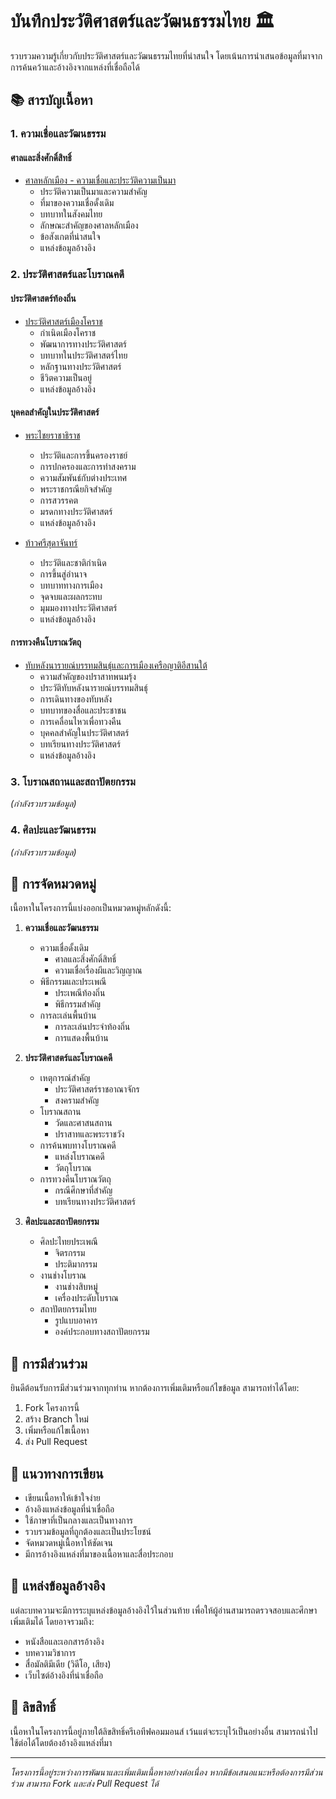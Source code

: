 # บันทึกประวัติศาสตร์และวัฒนธรรมไทย 🏛️

รวบรวมความรู้เกี่ยวกับประวัติศาสตร์และวัฒนธรรมไทยที่น่าสนใจ โดยเน้นการนำเสนอข้อมูลที่มาจากการค้นคว้าและอ้างอิงจากแหล่งที่เชื่อถือได้

## 📚 สารบัญเนื้อหา

### 1. ความเชื่อและวัฒนธรรม
#### ศาลและสิ่งศักดิ์สิทธิ์
- [ศาลหลักเมือง - ความเชื่อและประวัติความเป็นมา](city-pillar/README.md)
  - ประวัติความเป็นมาและความสำคัญ
  - ที่มาของความเชื่อดั้งเดิม
  - บทบาทในสังคมไทย
  - ลักษณะสำคัญของศาลหลักเมือง
  - ข้อสังเกตที่น่าสนใจ
  - แหล่งข้อมูลอ้างอิง

### 2. ประวัติศาสตร์และโบราณคดี

#### ประวัติศาสตร์ท้องถิ่น
- [ประวัติศาสตร์เมืองโคราช](docs/history/korat-origins.md)
  - กำเนิดเมืองโคราช
  - พัฒนาการทางประวัติศาสตร์
  - บทบาทในประวัติศาสตร์ไทย
  - หลักฐานทางประวัติศาสตร์
  - ชีวิตความเป็นอยู่
  - แหล่งข้อมูลอ้างอิง

#### บุคคลสำคัญในประวัติศาสตร์
- [พระไชยราชาธิราช](docs/history/phra-chairaja.md)
  - ประวัติและการขึ้นครองราชย์
  - การปกครองและการทำสงคราม
  - ความสัมพันธ์กับต่างประเทศ
  - พระราชกรณียกิจสำคัญ
  - การสวรรคต
  - มรดกทางประวัติศาสตร์
  - แหล่งข้อมูลอ้างอิง

- [ท้าวศรีสุดาจันทร์](docs/history/thao-srisudachan.md)
  - ประวัติและชาติกำเนิด
  - การขึ้นสู่อำนาจ
  - บทบาททางการเมือง
  - จุดจบและผลกระทบ
  - มุมมองทางประวัติศาสตร์
  - แหล่งข้อมูลอ้างอิง

#### การทวงคืนโบราณวัตถุ
- [ทับหลังนารายณ์บรรทมสินธุ์และการเมืองเครือญาติอีสานใต้](docs/history/golden-boy-lintel.md)
  - ความสำคัญของปราสาทพนมรุ้ง
  - ประวัติทับหลังนารายณ์บรรทมสินธุ์
  - การเดินทางของทับหลัง
  - บทบาทของสื่อและประชาชน
  - การเคลื่อนไหวเพื่อทวงคืน
  - บุคคลสำคัญในประวัติศาสตร์
  - บทเรียนทางประวัติศาสตร์
  - แหล่งข้อมูลอ้างอิง

### 3. โบราณสถานและสถาปัตยกรรม
*(กำลังรวบรวมข้อมูล)*

### 4. ศิลปะและวัฒนธรรม
*(กำลังรวบรวมข้อมูล)*

## 📝 การจัดหมวดหมู่

เนื้อหาในโครงการนี้แบ่งออกเป็นหมวดหมู่หลักดังนี้:

1. **ความเชื่อและวัฒนธรรม**
   - ความเชื่อดั้งเดิม
     - ศาลและสิ่งศักดิ์สิทธิ์
     - ความเชื่อเรื่องผีและวิญญาณ
   - พิธีกรรมและประเพณี
     - ประเพณีท้องถิ่น
     - พิธีกรรมสำคัญ
   - การละเล่นพื้นบ้าน
     - การละเล่นประจำท้องถิ่น
     - การแสดงพื้นบ้าน

2. **ประวัติศาสตร์และโบราณคดี**
   - เหตุการณ์สำคัญ
     - ประวัติศาสตร์ราชอาณาจักร
     - สงครามสำคัญ
   - โบราณสถาน
     - วัดและศาสนสถาน
     - ปราสาทและพระราชวัง
   - การค้นพบทางโบราณคดี
     - แหล่งโบราณคดี
     - วัตถุโบราณ
   - การทวงคืนโบราณวัตถุ
     - กรณีศึกษาที่สำคัญ
     - บทเรียนทางประวัติศาสตร์

3. **ศิลปะและสถาปัตยกรรม**
   - ศิลปะไทยประเพณี
     - จิตรกรรม
     - ประติมากรรม
   - งานช่างโบราณ
     - งานช่างสิบหมู่
     - เครื่องประดับโบราณ
   - สถาปัตยกรรมไทย
     - รูปแบบอาคาร
     - องค์ประกอบทางสถาปัตยกรรม

## 🤝 การมีส่วนร่วม

ยินดีต้อนรับการมีส่วนร่วมจากทุกท่าน หากต้องการเพิ่มเติมหรือแก้ไขข้อมูล สามารถทำได้โดย:

1. Fork โครงการนี้
2. สร้าง Branch ใหม่
3. เพิ่มหรือแก้ไขเนื้อหา
4. ส่ง Pull Request

## 📖 แนวทางการเขียน

- เขียนเนื้อหาให้เข้าใจง่าย
- อ้างอิงแหล่งข้อมูลที่น่าเชื่อถือ
- ใช้ภาษาที่เป็นกลางและเป็นทางการ
- รวบรวมข้อมูลที่ถูกต้องและเป็นประโยชน์
- จัดหมวดหมู่เนื้อหาให้ชัดเจน
- มีการอ้างอิงแหล่งที่มาของเนื้อหาและสื่อประกอบ

## 🔗 แหล่งข้อมูลอ้างอิง

แต่ละบทความจะมีการระบุแหล่งข้อมูลอ้างอิงไว้ในส่วนท้าย เพื่อให้ผู้อ่านสามารถตรวจสอบและศึกษาเพิ่มเติมได้ โดยอาจรวมถึง:
- หนังสือและเอกสารอ้างอิง
- บทความวิชาการ
- สื่อมัลติมีเดีย (วิดีโอ, เสียง)
- เว็บไซต์อ้างอิงที่น่าเชื่อถือ

## 📄 ลิขสิทธิ์

เนื้อหาในโครงการนี้อยู่ภายใต้ลิขสิทธิ์ครีเอทีฟคอมมอนส์ เว้นแต่จะระบุไว้เป็นอย่างอื่น สามารถนำไปใช้ต่อได้โดยต้องอ้างอิงแหล่งที่มา

---
*โครงการนี้อยู่ระหว่างการพัฒนาและเพิ่มเติมเนื้อหาอย่างต่อเนื่อง หากมีข้อเสนอแนะหรือต้องการมีส่วนร่วม สามารถ Fork และส่ง Pull Request ได้*